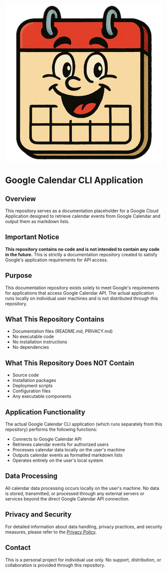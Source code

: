 <div align="center">
  <img src="logo.png" alt="Google Calendar CLI Logo" />
</div>

# Google Calendar CLI Application

## Overview

This repository serves as a documentation placeholder for a Google Cloud Application designed to retrieve calendar events from Google Calendar and output them as markdown lists.

## Important Notice

**This repository contains no code and is not intended to contain any code in the future.** This is strictly a documentation repository created to satisfy Google's application requirements for API access.

## Purpose

This documentation repository exists solely to meet Google's requirements for applications that access Google Calendar API. The actual application runs locally on individual user machines and is not distributed through this repository.

## What This Repository Contains

- Documentation files (README.md, PRIVACY.md)
- No executable code
- No installation instructions
- No dependencies

## What This Repository Does NOT Contain

- Source code
- Installation packages
- Deployment scripts
- Configuration files
- Any executable components

## Application Functionality

The actual Google Calendar CLI application (which runs separately from this repository) performs the following functions:

- Connects to Google Calendar API
- Retrieves calendar events for authorized users
- Processes calendar data locally on the user's machine
- Outputs calendar events as formatted markdown lists
- Operates entirely on the user's local system

## Data Processing

All calendar data processing occurs locally on the user's machine. No data is stored, transmitted, or processed through any external servers or services beyond the direct Google Calendar API connection.

## Privacy and Security

For detailed information about data handling, privacy practices, and security measures, please refer to the [Privacy Policy](PRIVACY.md).

## Contact

This is a personal project for individual use only. No support, distribution, or collaboration is provided through this repository.